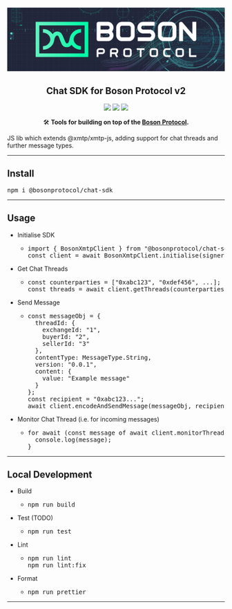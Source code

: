 [![banner](/docs/assets/banner.png)](https://bosonprotocol.io)

<h2 align="center">Chat SDK for Boson Protocol v2</h2>

<div align="center">

<a href="">![](https://img.shields.io/badge/license-Apache--2.0-brightgreen?style=flat-square)</a>
<a href="https://discord.com/invite/QSdtKRaap6">![](https://img.shields.io/badge/Chat%20on-Discord-%235766f2?style=flat-square)</a>
<a href="https://twitter.com/BosonProtocol">![](https://img.shields.io/twitter/follow/BosonProtocol?style=social)</a>

</div align="center">

<div align="center">

🛠️ **Tools for building on top of the [Boson Protocol](https://bosonprotocol.io).**

</div>

JS lib which extends @xmtp/xmtp-js, adding support for chat threads and further message types.

<hr>
<h2>Install</h2>
<pre>npm i @bosonprotocol/chat-sdk</pre>

<hr>
<h2>Usage</h2>
<ul>
    <li>Initialise SDK</li>
        <ul>
            <li>
                <pre>import { BosonXmtpClient } from "@bosonprotocol/chat-sdk";
const client = await BosonXmtpClient.initialise(signer, "test");</pre>
            </li>
        </ul>
    <li>Get Chat Threads</li>
        <ul>
            <li>
                <pre>const counterparties = ["0xabc123", "0xdef456", ...];
const threads = await client.getThreads(counterparties);</pre>
            </li>
        </ul>
    <li>Send Message</li>
        <ul>
            <li>
                <pre>const messageObj = {
  threadId: {
    exchangeId: "1",
    buyerId: "2",
    sellerId: "3"
  },
  contentType: MessageType.String,
  version: "0.0.1",
  content: {
    value: "Example message"
  }
};
const recipient = "0xabc123...";
await client.encodeAndSendMessage(messageObj, recipient);</pre>
            </li>
        </ul>
    <li>Monitor Chat Thread (i.e. for incoming messages)</li>
        <ul>
            <li>
                <pre>for await (const message of await client.monitorThread(threadId, counterparty)) {
  console.log(message);
}</pre>
            </li>
        </ul>
</ul>

<hr>
<h2>Local Development</h2>
<ul>
    <li>Build</li>
        <ul>
            <li>
                <pre>npm run build</pre>
            </li>
        </ul>
    <li>Test (TODO)</li>
        <ul>
            <li>
                <pre>npm run test</pre>
            </li>
        </ul>
    <li>Lint</li>
        <ul>
            <li>
                <pre>npm run lint
npm run lint:fix</pre>
            </li>
        </ul>
    <li>Format</li>
        <ul>
            <li>
                <pre>npm run prettier</pre>
            </li>
        </ul>
</ul>
<hr>
